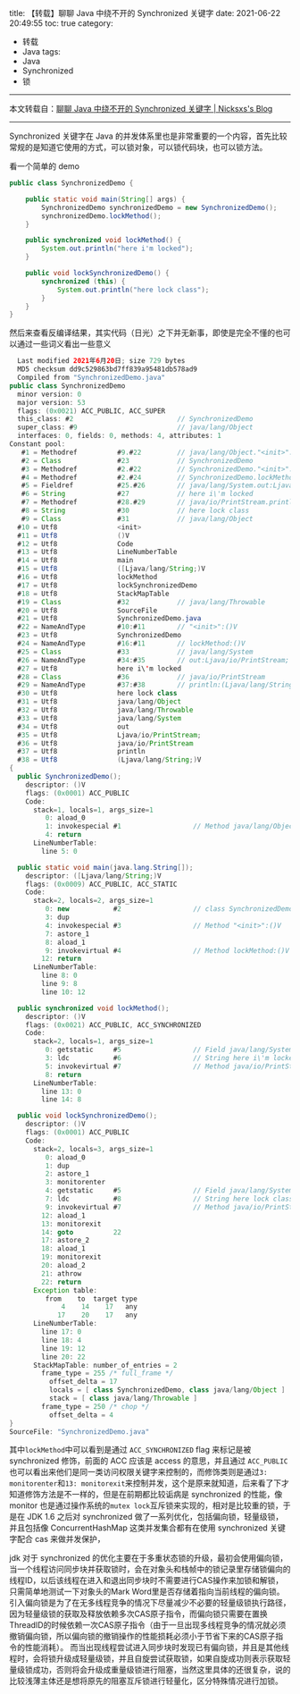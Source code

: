 title: 【转载】聊聊 Java 中绕不开的 Synchronized 关键字
date: 2021-06-22 20:49:55
toc: true
category: 
 - 转载
 - Java
tags: 
 - Java
 - Synchronized
 - 锁
---

本文转载自：[聊聊 Java 中绕不开的 Synchronized 关键字 | Nicksxs's Blog](https://nicksxs.me/2021/06/20/%E8%81%8A%E8%81%8A-Java-%E4%B8%AD%E7%BB%95%E4%B8%8D%E5%BC%80%E7%9A%84-Synchronized-%E5%85%B3%E9%94%AE%E5%AD%97/)

---

Synchronized 关键字在 Java 的并发体系里也是非常重要的一个内容，首先比较常规的是知道它使用的方式，可以锁对象，可以锁代码块，也可以锁方法。


<!-- more -->


看一个简单的 demo

```java
public class SynchronizedDemo {

    public static void main(String[] args) {
        SynchronizedDemo synchronizedDemo = new SynchronizedDemo();
        synchronizedDemo.lockMethod();
    }

    public synchronized void lockMethod() {
        System.out.println("here i'm locked");
    }

    public void lockSynchronizedDemo() {
        synchronized (this) {
            System.out.println("here lock class");
        }
    }
}
```

然后来查看反编译结果，其实代码（日光）之下并无新事，即使是完全不懂的也可以通过一些词义看出一些意义

```java
  Last modified 2021年6月20日; size 729 bytes
  MD5 checksum dd9c529863bd7ff839a95481db578ad9
  Compiled from "SynchronizedDemo.java"
public class SynchronizedDemo
  minor version: 0
  major version: 53
  flags: (0x0021) ACC_PUBLIC, ACC_SUPER
  this_class: #2                          // SynchronizedDemo
  super_class: #9                         // java/lang/Object
  interfaces: 0, fields: 0, methods: 4, attributes: 1
Constant pool:
   #1 = Methodref          #9.#22         // java/lang/Object."<init>":()V
   #2 = Class              #23            // SynchronizedDemo
   #3 = Methodref          #2.#22         // SynchronizedDemo."<init>":()V
   #4 = Methodref          #2.#24         // SynchronizedDemo.lockMethod:()V
   #5 = Fieldref           #25.#26        // java/lang/System.out:Ljava/io/PrintStream;
   #6 = String             #27            // here i\'m locked
   #7 = Methodref          #28.#29        // java/io/PrintStream.println:(Ljava/lang/String;)V
   #8 = String             #30            // here lock class
   #9 = Class              #31            // java/lang/Object
  #10 = Utf8               <init>
  #11 = Utf8               ()V
  #12 = Utf8               Code
  #13 = Utf8               LineNumberTable
  #14 = Utf8               main
  #15 = Utf8               ([Ljava/lang/String;)V
  #16 = Utf8               lockMethod
  #17 = Utf8               lockSynchronizedDemo
  #18 = Utf8               StackMapTable
  #19 = Class              #32            // java/lang/Throwable
  #20 = Utf8               SourceFile
  #21 = Utf8               SynchronizedDemo.java
  #22 = NameAndType        #10:#11        // "<init>":()V
  #23 = Utf8               SynchronizedDemo
  #24 = NameAndType        #16:#11        // lockMethod:()V
  #25 = Class              #33            // java/lang/System
  #26 = NameAndType        #34:#35        // out:Ljava/io/PrintStream;
  #27 = Utf8               here i\'m locked
  #28 = Class              #36            // java/io/PrintStream
  #29 = NameAndType        #37:#38        // println:(Ljava/lang/String;)V
  #30 = Utf8               here lock class
  #31 = Utf8               java/lang/Object
  #32 = Utf8               java/lang/Throwable
  #33 = Utf8               java/lang/System
  #34 = Utf8               out
  #35 = Utf8               Ljava/io/PrintStream;
  #36 = Utf8               java/io/PrintStream
  #37 = Utf8               println
  #38 = Utf8               (Ljava/lang/String;)V
{
  public SynchronizedDemo();
    descriptor: ()V
    flags: (0x0001) ACC_PUBLIC
    Code:
      stack=1, locals=1, args_size=1
         0: aload_0
         1: invokespecial #1                  // Method java/lang/Object."<init>":()V
         4: return
      LineNumberTable:
        line 5: 0

  public static void main(java.lang.String[]);
    descriptor: ([Ljava/lang/String;)V
    flags: (0x0009) ACC_PUBLIC, ACC_STATIC
    Code:
      stack=2, locals=2, args_size=1
         0: new           #2                  // class SynchronizedDemo
         3: dup
         4: invokespecial #3                  // Method "<init>":()V
         7: astore_1
         8: aload_1
         9: invokevirtual #4                  // Method lockMethod:()V
        12: return
      LineNumberTable:
        line 8: 0
        line 9: 8
        line 10: 12

  public synchronized void lockMethod();
    descriptor: ()V
    flags: (0x0021) ACC_PUBLIC, ACC_SYNCHRONIZED
    Code:
      stack=2, locals=1, args_size=1
         0: getstatic     #5                  // Field java/lang/System.out:Ljava/io/PrintStream;
         3: ldc           #6                  // String here i\'m locked
         5: invokevirtual #7                  // Method java/io/PrintStream.println:(Ljava/lang/String;)V
         8: return
      LineNumberTable:
        line 13: 0
        line 14: 8

  public void lockSynchronizedDemo();
    descriptor: ()V
    flags: (0x0001) ACC_PUBLIC
    Code:
      stack=2, locals=3, args_size=1
         0: aload_0
         1: dup
         2: astore_1
         3: monitorenter
         4: getstatic     #5                  // Field java/lang/System.out:Ljava/io/PrintStream;
         7: ldc           #8                  // String here lock class
         9: invokevirtual #7                  // Method java/io/PrintStream.println:(Ljava/lang/String;)V
        12: aload_1
        13: monitorexit
        14: goto          22
        17: astore_2
        18: aload_1
        19: monitorexit
        20: aload_2
        21: athrow
        22: return
      Exception table:
         from    to  target type
             4    14    17   any
            17    20    17   any
      LineNumberTable:
        line 17: 0
        line 18: 4
        line 19: 12
        line 20: 22
      StackMapTable: number_of_entries = 2
        frame_type = 255 /* full_frame */
          offset_delta = 17
          locals = [ class SynchronizedDemo, class java/lang/Object ]
          stack = [ class java/lang/Throwable ]
        frame_type = 250 /* chop */
          offset_delta = 4
}
SourceFile: "SynchronizedDemo.java"
```

其中`lockMethod`中可以看到是通过 `ACC_SYNCHRONIZED` flag 来标记是被 synchronized 修饰，前面的 ACC 应该是 access 的意思，并且通过 `ACC_PUBLIC` 也可以看出来他们是同一类访问权限关键字来控制的，而修饰类则是通过`3: monitorenter`和`13: monitorexit`来控制并发，这个是原来就知道，后来看了下才知道修饰方法是不一样的，但是在前期都比较诟病是 synchronized 的性能，像 monitor 也是通过操作系统的`mutex lock`互斥锁来实现的，相对是比较重的锁，于是在 JDK 1.6 之后对 synchronized 做了一系列优化，包括偏向锁，轻量级锁，并且包括像 ConcurrentHashMap 这类并发集合都有在使用 synchronized 关键字配合 cas 来做并发保护，

jdk 对于 synchronized 的优化主要在于多重状态锁的升级，最初会使用偏向锁，当一个线程访问同步块并获取锁时，会在对象头和栈帧中的锁记录里存储锁偏向的线程ID，以后该线程在进入和退出同步块时不需要进行CAS操作来加锁和解锁，只需简单地测试一下对象头的Mark Word里是否存储着指向当前线程的偏向锁。引入偏向锁是为了在无多线程竞争的情况下尽量减少不必要的轻量级锁执行路径，因为轻量级锁的获取及释放依赖多次CAS原子指令，而偏向锁只需要在置换ThreadID的时候依赖一次CAS原子指令（由于一旦出现多线程竞争的情况就必须撤销偏向锁，所以偏向锁的撤销操作的性能损耗必须小于节省下来的CAS原子指令的性能消耗）。
而当出现线程尝试进入同步块时发现已有偏向锁，并且是其他线程时，会将锁升级成轻量级锁，并且自旋尝试获取锁，如果自旋成功则表示获取轻量级锁成功，否则将会升级成重量级锁进行阻塞，当然这里具体的还很复杂，说的比较浅薄主体还是想将原先的阻塞互斥锁进行轻量化，区分特殊情况进行加锁。

